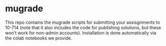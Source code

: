 # mugrade
This repo contains the mugrade scripts for submitting your assisgnments to 10-714 (note that it also includes the code for publishing solutions, but these won't work for non-admin accounts).  Installation is done automatically via the colab notebooks we provide.


